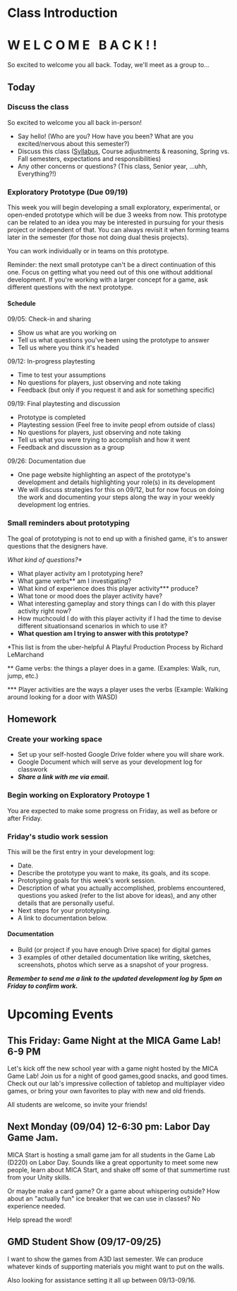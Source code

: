 # Class Introduction

# W E L C O M E &nbsp; B A C K ! !
So excited to welcome you all back. Today, we'll meet as a group to...

## Today
### Discuss the class
So excited to welcome you all back in-person!
- Say hello! (Who are you? How have you been? What are you excited/nervous about this semester?)
- Discuss this class ([Syllabus](https://docs.google.com/document/d/16n9ynIaXhGAcryLIEwBfpeYK2IpDd3oDKhHminUAnsU/edit?usp=sharing), Course adjustments & reasoning, Spring vs. Fall semesters, expectations and responsibilities)
- Any other concerns or questions? (This class, Senior year, ...uhh, Everything?!)

### Exploratory Prototype (Due 09/19)
This week you will begin developing a small exploratory, experimental, or open-ended prototype which will be due 3 weeks from now. This prototype can be related to an idea you may be interested in pursuing for your thesis project or independent of that. You can always revisit it when forming teams later in the semester (for those not doing dual thesis projects). 

You can work individually or in teams on this prototype.

Reminder: the next small prototype can't be a direct continuation of this one. Focus on getting what you need out of this one without additional development. If you're working with a larger concept for a game, ask different questions with the next prototype.

#### Schedule
09/05: Check-in and sharing 
- Show us what are you working on 
- Tell us what questions you've been using the prototype to answer
- Tell us where you think it's headed

09/12: In-progress playtesting
- Time to test your assumptions
- No questions for players, just observing and note taking
- Feedback (but only if you request it and ask for something specific)

09/19: Final playtesting and discussion
- Prototype is completed
- Playtesting session (Feel free to invite peopl efrom outside of class)
- No questions for players, just observing and note taking
- Tell us what you were trying to accomplish and how it went
- Feedback and discussion as a group

09/26: Documentation due
- One page website highlighting an aspect of the prototype's development and details highlighting your role(s) in its development
- We will discuss strategies for this on 09/12, but for now focus on doing the work and documenting your steps along the way in your weekly development log entries.

### Small reminders about prototyping

The goal of prototyping is not to end up with a finished game, it's to answer questions that the designers have.

_What kind of questions?*_
- What player activity am I prototyping here?
- What game verbs** am I investigating?
- What kind of experience does this player activity*** produce?
- What tone or mood does the player activity have?
- What interesting gameplay and story things can I do with this player activity right now?
- How muchcould I do with this player activity if I had the time to devise different situationsand scenarios in which to use it?
- **What question am I trying to answer with this prototype?**

*This list is from the uber-helpful A Playful Production Process by Richard LeMarchand

** Game verbs: the things a player does in a game. (Examples: Walk, run, jump, etc.)

*** Player activities are the ways a player uses the verbs (Example: Walking around looking for a door with WASD)


## Homework
### Create your working space
- Set up your self-hosted Google Drive folder where you will share work.
- Google Document which will serve as your development log for classwork
- ***Share a link with me via email.***

### Begin working on Exploratory Protoype 1
You are expected to make some progress on Friday, as well as before or after Friday. 

### Friday's studio work session
This will be the first entry in your development log:
- Date.
- Describe the prototype you want to make, its goals, and its scope.
- Prototyping goals for this week's work session.
- Description of what you actually accomplished, problems encountered, questions you asked (refer to the list above for ideas), and any other details that are personally useful.
- Next steps for your prototyping.
- A link to documentation below.

#### Documentation
- Build (or project if you have enough Drive space) for digital games
- 3 examples of other detailed documentation like writing, sketches, screenshots, photos which serve as a snapshot of your progress.

***Remember to send me a link to the updated development log by 5pm on Friday to confirm work.***


# Upcoming Events

## This Friday: Game Night at the MICA Game Lab! 6-9 PM
Let's kick off the new school year with a game night hosted by the MICA Game Lab! Join us for a night of good games,good  snacks, and good times. Check out our lab's impressive collection of tabletop and multiplayer video games, or bring your own favorites to play with new and old friends. 

All students are welcome, so invite your friends!

## Next Monday (09/04) 12-6:30 pm: Labor Day Game Jam.

MICA Start is hosting a small game jam for all students in the Game Lab (D220) on Labor Day. Sounds like a great opportunity to meet some new people, learn about MICA Start, and shake off some of that summertime rust from your Unity skills. 

Or maybe make a card game? Or a game about whispering outside? How about an "actually fun" ice breaker that we can use in classes? No experience needed. 

Help spread the word!

## GMD Student Show (09/17-09/25)
I want to show the games from A3D last semester. We can produce whatever kinds of supporting materials you might want to put on the walls. 

Also looking for assistance setting it all up between 09/13-09/16.
